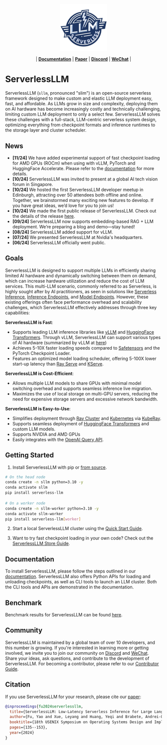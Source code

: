 <p align="center">
  <picture>
    <img src="./docs/images/serverlessllm.jpg" alt="ServerlessLLM" width="30%">
  </picture>
</p>

<p align="center">
| <a href="https://serverlessllm.github.io"><b>Documentation</b></a> | <a href="https://www.usenix.org/conference/osdi24/presentation/fu"><b>Paper</b></a> | <a href="https://discord.gg/AEF8Gduvm8"><b>Discord</b></a> | <a href="./docs/images/wechat.png"><b>WeChat</b></a> |

</p>

# ServerlessLLM

ServerlessLLM (`sllm`, pronounced "slim") is an open-source serverless framework designed to make custom and elastic LLM deployment easy, fast, and affordable. As LLMs grow in size and complexity, deploying them on AI hardware has become increasingly costly and technically challenging, limiting custom LLM deployment to only a select few. ServerlessLLM solves these challenges with a full-stack, LLM-centric serverless system design, optimizing everything from checkpoint formats and inference runtimes to the storage layer and cluster scheduler.

## News

- **[11/24]** We have added experimental support of fast checkpoint loading for AMD GPUs (ROCm) when using with vLLM, PyTorch and HuggingFace Accelerate. Please refer to the [documentation](https://serverlessllm.github.io/docs/stable/store/rocm_quickstart) for more details.
- **[10/24]** ServerlessLLM was invited to present at a global AI tech vision forum in Singapore.
- **[10/24]** We hosted the first ServerlessLLM developer meetup in Edinburgh, attracting over 50 attendees both offline and online. Together, we brainstormed many exciting new features to develop. If you have great ideas, we’d love for you to join us!
- **[10/24]** We made the first public release of ServerlessLLM. Check out the details of the release [here](https://github.com/ServerlessLLM/ServerlessLLM/releases/tag/v0.5.0).
- **[09/24]** ServerlessLLM now supports embedding-based RAG + LLM deployment. We’re preparing a blog and demo—stay tuned!
- **[08/24]** ServerlessLLM added support for vLLM.
- **[07/24]** We presented ServerlessLLM at Nvidia's headquarters.
- **[06/24]** ServerlessLLM officially went public.

## Goals

ServerlessLLM is designed to support multiple LLMs in efficiently sharing limited AI hardware and dynamically switching between them on demand, which can increase hardware utilization and reduce the cost of LLM services. This multi-LLM scenario, commonly referred to as Serverless, is highly sought after by AI practitioners, as seen in solutions like [Serverless Inference](https://docs.aws.amazon.com/sagemaker/latest/dg/serverless-endpoints.html), [Inference Endpoints](https://huggingface.co/inference-endpoints/dedicated), and [Model Endpoints](https://learn.microsoft.com/en-us/azure/machine-learning/concept-endpoints?view=azureml-api-2). However, these existing offerings often face performance overhead and scalability challenges, which ServerlessLLM effectively addresses through three key capabilities:

**ServerlessLLM is Fast**:
- Supports leading LLM inference libraries like [vLLM](https://github.com/vllm-project/vllm) and [HuggingFace Transformers](https://huggingface.co/docs/transformers/en/index). Through vLLM, ServerlessLLM can support various types of AI hardware (summarized by vLLM at [here](https://docs.vllm.ai/en/stable/getting_started/installation.html))
- Achieves 5-10X faster loading speeds compared to [Safetensors](https://github.com/huggingface/safetensors) and the PyTorch Checkpoint Loader.
- Features an optimized model loading scheduler, offering 5-100X lower start-up latency than [Ray Serve](https://docs.ray.io/en/latest/serve/index.html) and [KServe](https://github.com/kserve/kserve).

**ServerlessLLM is Cost-Efficient**:
- Allows multiple LLM models to share GPUs with minimal model switching overhead and supports seamless inference live migration.
- Maximizes the use of local storage on multi-GPU servers, reducing the need for expensive storage servers and excessive network bandwidth.

**ServerlessLLM is Easy-to-Use**:
- Simplifies deployment through [Ray Cluster](https://docs.ray.io/en/latest/cluster/getting-started.html) and [Kubernetes](https://kubernetes.io/) via [KubeRay](https://github.com/ray-project/kuberay).
- Supports seamless deployment of [HuggingFace Transformers](https://huggingface.co/docs/transformers/en/index) and custom LLM models.
- Supports NVIDIA and AMD GPUs
- Easily integrates with the [OpenAI Query API](https://platform.openai.com/docs/overview).

## Getting Started

1. Install ServerlessLLM with pip or [from source](https://serverlessllm.github.io/docs/stable/getting_started/installation/).

```bash
# On the head node
conda create -n sllm python=3.10 -y
conda activate sllm
pip install serverless-llm

# On a worker node
conda create -n sllm-worker python=3.10 -y
conda activate sllm-worker
pip install serverless-llm[worker]
```

2. Start a local ServerlessLLM cluster using the [Quick Start Guide](https://serverlessllm.github.io/docs/stable/getting_started/quickstart/).

3. Want to try fast checkpoint loading in your own code? Check out the [ServerlessLLM Store Guide](https://serverlessllm.github.io/docs/stable/store/quickstart).

## Documentation

To install ServerlessLLM, please follow the steps outlined in our [documentation](https://serverlessllm.github.io). ServerlessLLM also offers Python APIs for loading and unloading checkpoints, as well as CLI tools to launch an LLM cluster. Both the CLI tools and APIs are demonstrated in the documentation.

## Benchmark

Benchmark results for ServerlessLLM can be found [here](./benchmarks/README.md).

## Community

ServerlessLLM is maintained by a global team of over 10 developers, and this number is growing. If you're interested in learning more or getting involved, we invite you to join our community on [Discord](https://discord.gg/AEF8Gduvm8) and [WeChat](./docs/images/wechat.png). Share your ideas, ask questions, and contribute to the development of ServerlessLLM. For becoming a contributor, please refer to our [Contributor Guide](./CONTRIBUTING.md).

## Citation

If you use ServerlessLLM for your research, please cite our [paper](https://arxiv.org/abs/2401.14351):

```bibtex
@inproceedings{fu2024serverlessllm,
  title={ServerlessLLM: Low-Latency Serverless Inference for Large Language Models},
  author={Fu, Yao and Xue, Leyang and Huang, Yeqi and Brabete, Andrei-Octavian and Ustiugov, Dmitrii and Patel, Yuvraj and Mai, Luo},
  booktitle={18th USENIX Symposium on Operating Systems Design and Implementation (OSDI 24)},
  pages={135--153},
  year={2024}
}
```
